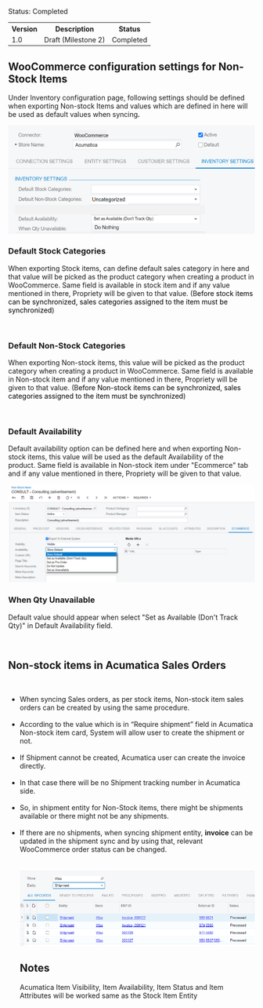 <p>Status: Completed</p>
<table>
<tbody>
<tr>
<th>Version</th>
<th>Description</th>
<th>Status</th></tr>
<tr>
<td>1.0</td>
<td>Draft (Milestone 2)</td>
<td>Completed</td></tr></tbody></table>
<h2>WooCommerce configuration settings for Non-Stock Items</h2>
<p>Under Inventory configuration page, following settings should be defined when exporting Non-stock Items and values which are defined in here will be used as default values when syncing<strong><em>.</em></strong></p>

![Screenshot](/Specifications/Spec%20Images/NonStock1.png)

<h3>Default Stock Categories</h3>
<p>When exporting Stock items, can define default sales category in here and that value will be picked as the product category when creating a product in WooCommerce.&nbsp;Same field is available in stock item and if any value mentioned in there, Propriety will be given to that value. (B<span style="color: rgb(0,0,0);">efore stock items can be synchronized, sales categories assigned to the item must be synchronized</span>)</p>
<p>&nbsp;</p>
<h3><strong>Default Non-Stock Categories</strong></h3>
<p>When exporting Non-stock items, this value will be picked as the product category when creating a product in WooCommerce.&nbsp;Same field is available in Non-stock item and if any value mentioned in there, Propriety will be given to that value. (B<span style="color: rgb(0,0,0);">efore Non-stock items can be synchronized, sales categories assigned to the item must be synchronized</span>)</p>
<p>&nbsp;</p>
<h3>Default Availability</h3>
<p>Default availability option can be defined here and when exporting Non-stock items, this value will be used as the default Availability of the product.&nbsp;Same field is available in Non-stock item under &quot;Ecommerce&quot; tab and if any value mentioned in there, Propriety will be given to that value.</p>

![Screenshot](/Specifications/Spec%20Images/NonStock2.png)

<h3>When Qty Unavailable</h3>
<p>Default value should appear when select &quot;Set as Available (Don't Track Qty)&quot; in Default Availability field.</p>
<p>&nbsp;</p>
<h2>Non-stock items in Acumatica Sales Orders</h2>
<p>&nbsp;</p>
<ul>
<li>When syncing Sales orders, as per stock items, Non-stock item sales orders can be created by using the same procedure.<br /><br /></li>
<li>According to the value which is in &ldquo;Require shipment&rdquo; field in Acumatica Non-stock item card, System will allow user to create the shipment or not.<br /><br /></li>
<li>If Shipment cannot be created, Acumatica user can create the invoice directly.<br /><br /></li>
<li>In that case there will be no Shipment tracking number in Acumatica side.<br /><br /></li>
<li>So, in shipment entity for Non-Stock items, there might be shipments available or there might not be any shipments.<br /><br /></li>
<li>If there are no shipments, when syncing shipment entity, <strong>invoice</strong> can be updated in the shipment sync and by using that, relevant WooCommerce order status can be changed.<br /><br />
  
  ![Screenshot](/Specifications/Spec%20Images/NonStock3.png)
  
<h2><strong>Notes</strong></h2>
<p>Acumatica Item Visibility,&nbsp;Item Availability,&nbsp;Item Status and&nbsp;Item Attributes will be worked same as the Stock Item Entity</p>



